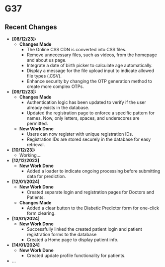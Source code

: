# G37
## Recent Changes

- **[08/12/23]:**
  - **Changes Made**
    - The Online CSS CDN is converted into CSS files.
    - Remove unnecessary files, such as videos, from the homepage and about us page.
    - Integrate a date of birth picker to calculate age automatically.
    - Display a message for the file upload input to indicate allowed file types (.CSV).
    - Enhance security by changing the OTP generation method to create more complex OTPs.
- **[09/12/23]:**
  - **Changes Made**
    - Authentication logic has been updated to verify if the user already exists in the database.
    - Updated the registration page to enforce a specific pattern for names. Now, only letters, spaces, and underscores are permitted.
  - **New Work Done**
    - Users can now register with unique registration IDs.
    - Registration IDs are stored securely in the database for easy retrieval.
- **[10/12/23]:**
    - Working....
- **[12/12/2023]**
  - **New Work Done**
    - Added a loader to indicate ongoing processing before submitting data for prediction.
- **[12/01/2024]**
  - **New Work Done**
    - Created separate login and registration pages for Doctors and Patients.
  - **Changes Made**
    - Added a clear button to the Diabetic Predictor form for one-click form clearing.
- **[13/01/2024]**
  - **New Work Done**
    - Successfully linked the created patient login and patient registration forms to the database
    - Created a Home page to display patient info.
- **[14/01/2024]**
  - **New Work Done**
    - Created update profile functionality for patients.
- ...
